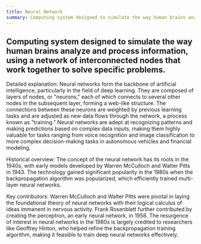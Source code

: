 ```yaml
---
title: Neural Network
summary: Computing system designed to simulate the way human brains analyze and process information, using a network of interconnected nodes that work together to solve specific problems.
---
```

## Computing system designed to simulate the way human brains analyze and process information, using a network of interconnected nodes that work together to solve specific problems.

Detailed explanation:
Neural networks form the backbone of artificial intelligence, particularly in the field of deep learning. They are composed of layers of nodes, or "neurons," each of which connects to several other nodes in the subsequent layer, forming a web-like structure. The connections between these neurons are weighted by previous learning tasks and are adjusted as new data flows through the network, a process known as "training." Neural networks are adept at recognizing patterns and making predictions based on complex data inputs, making them highly valuable for tasks ranging from voice recognition and image classification to more complex decision-making tasks in autonomous vehicles and financial modeling.

Historical overview:
The concept of the neural network has its roots in the 1940s, with early models developed by Warren McCulloch and Walter Pitts in 1943. The technology gained significant popularity in the 1980s when the backpropagation algorithm was popularized, which efficiently trained multi-layer neural networks.

Key contributors:
Warren McCulloch and Walter Pitts were pivotal in laying the foundational theory of neural networks with their logical calculus of ideas immanent in nervous activity. Frank Rosenblatt further contributed by creating the perceptron, an early neural network, in 1958. The resurgence of interest in neural networks in the 1980s is largely credited to researchers like Geoffrey Hinton, who helped refine the backpropagation training algorithm, making it feasible to train deep neural networks effectively.